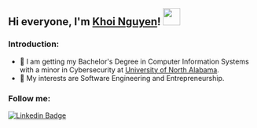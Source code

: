 ## Hi everyone, I'm [Khoi Nguyen](https://www.khoiuna.info/)! <img src="https://raw.githubusercontent.com/TheDudeThatCode/TheDudeThatCode/master/Assets/Hi.gif" width=35 height=35>

### Introduction:
- 💼 I am getting my Bachelor's Degree in Computer Information Systems with a minor in Cybersecurity at [University of North Alabama](https://una.edu/).
- 🤔 My interests are Software Engineering and Entrepreneurship.

### Follow me:
[![Linkedin Badge](https://img.shields.io/badge/-khoiuna-blue?style=flat-circle&logo=Linkedin&logoColor=white&link=https://www.linkedin.com/in/khoiuna/)](https://www.linkedin.com/in/khoiuna/)
